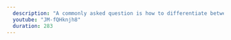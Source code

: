 ```yaml
---
  description: "A commonly asked question is how to differentiate between undefined and null. When to use what? We'll cover this difference in this tutorial."
  youtube: "JM-fQHknjh8"
  duration: 283
---
```

